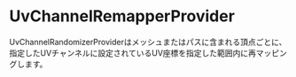 # UvChannelRemapperProvider

UvChannelRandomizerProviderはメッシュまたはパスに含まれる頂点ごとに、指定したUVチャンネルに設定されているUV座標を指定した範囲内に再マッピングします。
